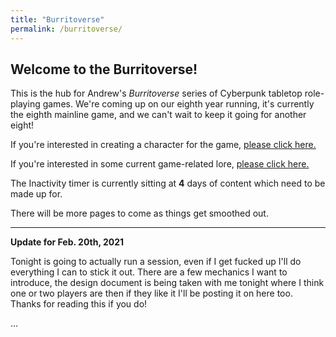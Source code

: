 ```yaml
---
title: "Burritoverse"
permalink: /burritoverse/
---
```


## Welcome to the Burritoverse!

This is the hub for Andrew's *Burritoverse* series of Cyberpunk tabletop role-playing games. We're coming up on our eighth year running, it's currently the eighth mainline game, and we can't wait to keep it going for another eight!

If you're interested in creating a character for the game, [please click here.](/burritoverse/ccreation/)

If you're interested in some current game-related lore, [please click here.](/burritoverse/lore/)

The Inactivity timer is currently sitting at **4** days of content which need to be made up for.

There will be more pages to come as things get smoothed out. 

---

**Update for Feb. 20th, 2021**

Tonight is going to actually run a session, even if I get fucked up I'll do everything I can to stick it out. There are a few mechanics I want to introduce, the design document is being taken with me tonight where I think one or two players are then if they like it I'll be posting it on here too. Thanks for reading this if you do!

...
